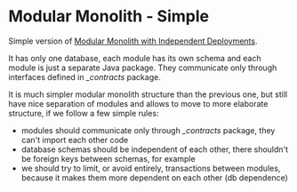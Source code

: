 # Modular Monolith - Simple

Simple version of [Modular Monolith with Independent Deployments](https://github.com/BinaryIgor/code-examples/tree/master/modular-monolith-with-independent-deployments).

It has only one database, each module has its own schema and each module is just a separate Java package. 
They communicate only through interfaces defined in *_contracts* package.

It is much simpler modular monolith structure than the previous one, but still have nice separation of modules and allows to move to more elaborate structure,
if we follow a few simple rules:
* modules should communicate only through *_contracts* package, they can't import each other code
* database schemas should be independent of each other, there shouldn't be foreign keys between schemas, for example
* we should try to limit, or avoid entirely, transactions between modules, because it makes them more dependent on each other (db dependence)